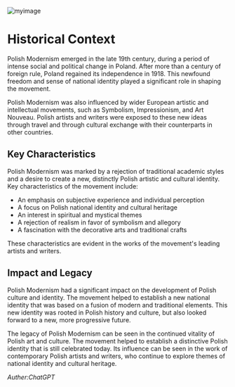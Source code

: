 ![myimage](/content-img.jpg)

# Historical Context

Polish Modernism emerged in the late 19th century, during a period of intense social and political change in Poland. After more than a century of foreign rule, Poland regained its independence in 1918. This newfound freedom and sense of national identity played a significant role in shaping the movement.

Polish Modernism was also influenced by wider European artistic and intellectual movements, such as Symbolism, Impressionism, and Art Nouveau. Polish artists and writers were exposed to these new ideas through travel and through cultural exchange with their counterparts in other countries.

## Key Characteristics

Polish Modernism was marked by a rejection of traditional academic styles and a desire to create a new, distinctly Polish artistic and cultural identity. Key characteristics of the movement include:

- An emphasis on subjective experience and individual perception
- A focus on Polish national identity and cultural heritage
- An interest in spiritual and mystical themes
- A rejection of realism in favor of symbolism and allegory
- A fascination with the decorative arts and traditional crafts

These characteristics are evident in the works of the movement's leading artists and writers.

## Impact and Legacy

Polish Modernism had a significant impact on the development of Polish culture and identity. The movement helped to establish a new national identity that was based on a fusion of modern and traditional elements. This new identity was rooted in Polish history and culture, but also looked forward to a new, more progressive future.

The legacy of Polish Modernism can be seen in the continued vitality of Polish art and culture. The movement helped to establish a distinctive Polish identity that is still celebrated today. Its influence can be seen in the work of contemporary Polish artists and writers, who continue to explore themes of national identity and cultural heritage.

_Auther:ChatGPT_
